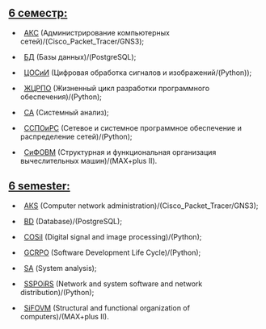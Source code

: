 ##
## [6 семестр:](https://github.com/oooNAKooo/BSUIR/tree/main/6%20sem)

- &ensp;[АКС](https://github.com/oooNAKooo/BSUIR/tree/main/6%20sem/AKS) (Администрирование компьютерных сетей)/(Cisco_Packet_Tracer/GNS3);

- &ensp;[БД](https://github.com/oooNAKooo/BSUIR/tree/main/6%20sem/BD) (Базы данных)/(PostgreSQL);

- &ensp;[ЦОСиИ](https://github.com/oooNAKooo/BSUIR/tree/main/6%20sem/COSiI) (Цифровая обработка сигналов и изображений/(Python));
  
- &ensp;[ЖЦРПО](https://github.com/oooNAKooo/BSUIR/tree/main/6%20sem/GCRPO) (Жизненный цикл разработки программного обеспечения)/(Python);

- &ensp;[СА](https://github.com/oooNAKooo/BSUIR/tree/main/6%20sem/SA) (Системный анализ);

- &ensp;[ССПОиРС](https://github.com/oooNAKooo/BSUIR/tree/main/6%20sem/SSPOiRS) (Сетевое и системное программное обеспечение и распределение сетей)/(Python);

- &ensp;[СиФОВМ](https://github.com/oooNAKooo/BSUIR/tree/main/6%20sem/SiFOVM) (Структурная и функциональная организация вычеслительных машин)/(MAX+plus II).
##
## [6 semester:](https://github.com/oooNAKooo/BSUIR/tree/main/6%20sem)

- &ensp;[АКS](https://github.com/oooNAKooo/BSUIR/tree/main/6%20sem/AKS) (Computer network administration)/(Cisco_Packet_Tracer/GNS3);

- &ensp;[BD](https://github.com/oooNAKooo/BSUIR/tree/main/6%20sem/BD) (Database)/(PostgreSQL);

- &ensp;[COSiI](https://github.com/oooNAKooo/BSUIR/tree/main/6%20sem/COSiI) (Digital signal and image processing)/(Python);

- &ensp;[GCRPO](https://github.com/oooNAKooo/BSUIR/tree/main/6%20sem/GCRPO) (Software Development Life Cycle)/(Python);

- &ensp;[SА](https://github.com/oooNAKooo/BSUIR/tree/main/6%20sem/SA) (System analysis);

- &ensp;[SSPOiRS](https://github.com/oooNAKooo/BSUIR/tree/main/6%20sem/SSPOiRS) (Network and system software and network distribution)/(Python);

- &ensp;[SiFOVM](https://github.com/oooNAKooo/BSUIR/tree/main/6%20sem/SiFOVM) (Structural and functional organization of computers)/(MAX+plus II).
##
